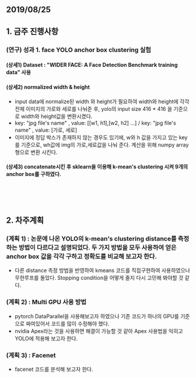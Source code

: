 ## 2019/08/25

## 1. 금주 진행사항
### (연구) 성과 1. face YOLO anchor box clustering 실험 
   #### (상세1) Dataset : "WIDER FACE: A Face Detection Benchmark training data" 사용
   #### (상세2) normalized width & height
   - input data에 normalize된 width 와 height가 필요하여 width와 height에 각각 전체 이미지의 가로와 세로를 나눠준 후, yolo의 input size 416 * 416 을 기준으로 width와 height값을 변환시켰다. 
   - key: "jpg file's name" , value: [[w1, h1],[w2, h2] ...] / key: "jpg file's name" , value: [가로, 세로]
   - 이미지에 정답 박스가 존재하지 않는 경우도 있기에, w와 h 값을 가지고 있는 key를 기준으로, wh값에 img의 가로,세로값을 나눠 준다. 계산을 위해 numpy array형으로 변환 시킨다.
   #### (상세3) concatenate시킨 후 sklearn을 이용해 k-mean's clustering 시켜 9개의 anchor box를 구하였다.

<br/><br/><br/>

## 2. 차주계획

### (계획 1) : 논문에 나온 YOLO의 k-mean's clustering distance를 측정하는 방법이 다르다고 설명되었다. 두 가지 방법을 모두 사용하여 얻은 anchor box 값을 각각 구하고 정확도를 비교해 보고자 한다.
  - 다른 distance 측정 방법을 반영하여 kmeans 코드를 직접구현하여 사용하였으나 무한루프를 돌았다. Stopping condition을 어떻게 줄지 다시 고민해 봐야할 것 같다.
### (계획 2) : Multi GPU 사용 방법
   - pytorch DataParallel을 사용해보고자 하였으나 기존 코드가 하나의 GPU를 기준으로 짜여있어서 코드를 많이 수정해야 했다. 
   - nvidia Apex라는 것을 사용하면 해결이 가능할 것 같아 Apex 사용법을 익히고 YOLO에 적용해 보고자 한다.
### (계획 3) : Facenet
   - facenet 코드를 분석해 보고자 한다.
